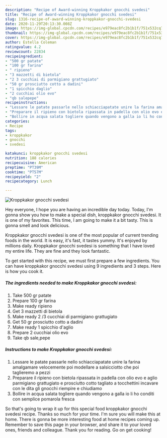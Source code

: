 ```yaml
---
description: "Recipe of Award-winning Kroppkakor gnocchi svedesi"
title: "Recipe of Award-winning Kroppkakor gnocchi svedesi"
slug: 1316-recipe-of-award-winning-kroppkakor-gnocchi-svedesi
date: 2020-11-29T20:13:30.008Z
image: https://img-global.cpcdn.com/recipes/e979eac8fc2b1b1f/751x532cq70/kroppkakor-gnocchi-svedesi-recipe-main-photo.jpg
thumbnail: https://img-global.cpcdn.com/recipes/e979eac8fc2b1b1f/751x532cq70/kroppkakor-gnocchi-svedesi-recipe-main-photo.jpg
cover: https://img-global.cpcdn.com/recipes/e979eac8fc2b1b1f/751x532cq70/kroppkakor-gnocchi-svedesi-recipe-main-photo.jpg
author: Estella Coleman
ratingvalue: 4.2
reviewcount: 22834
recipeingredient:
- "500 gr patate"
- "100 gr farina"
- " ripieno"
- "3 mazzetti di bietola"
- "2 3 cucchiai di parmigiano grattugiato"
- "50 gr prosciutto cotto a dadini"
- "1 spicchio daglio"
- "2 cucchiai olio evo"
- "qb salepepe"
recipeinstructions:
- "Lessare le patate passarle nello schiacciapatate unire la farina amalgamare velocemente poi modellare a salsicciotto che poi taglieremo a pezzi"
- "Preparare il ripieno con bietola ripassata in padella con olio evo e aglio parmigiano grattugiato e prosciutto cotto tagliato a tocchettini incavare con le dita gli gnocchi riempire e chiudiamo"
- "Bollire in acqua salata togliere quando vengono a galla io li ho conditi con semplice pomarola fresca"
categories:
- Recipe
tags:
- kroppkakor
- gnocchi
- svedesi

katakunci: kroppkakor gnocchi svedesi 
nutrition: 188 calories
recipecuisine: American
preptime: "PT39M"
cooktime: "PT57M"
recipeyield: "2"
recipecategory: Lunch

---
```



![Kroppkakor gnocchi svedesi](https://img-global.cpcdn.com/recipes/e979eac8fc2b1b1f/751x532cq70/kroppkakor-gnocchi-svedesi-recipe-main-photo.jpg)

Hey everyone, I hope you are having an incredible day today. Today, I'm gonna show you how to make a special dish, kroppkakor gnocchi svedesi. It is one of my favorites. This time, I am going to make it a bit tasty. This is gonna smell and look delicious.

Kroppkakor gnocchi svedesi is one of the most popular of current trending foods in the world. It is easy, it's fast, it tastes yummy. It's enjoyed by millions daily. Kroppkakor gnocchi svedesi is something that I have loved my entire life. They are fine and they look fantastic.




To get started with this recipe, we must first prepare a few ingredients. You can have kroppkakor gnocchi svedesi using 9 ingredients and 3 steps. Here is how you cook it.

<!--inarticleads1-->

##### The ingredients needed to make Kroppkakor gnocchi svedesi:

1. Take 500 gr patate
1. Prepare 100 gr farina
1. Make ready  ripieno
1. Get 3 mazzetti di bietola
1. Make ready 2 /3 cucchiai di parmigiano grattugiato
1. Get 50 gr prosciutto cotto a dadini
1. Make ready 1 spicchio d&#39;aglio
1. Prepare 2 cucchiai olio evo
1. Take qb sale,pepe




<!--inarticleads2-->

##### Instructions to make Kroppkakor gnocchi svedesi:

1. Lessare le patate passarle nello schiacciapatate unire la farina amalgamare velocemente poi modellare a salsicciotto che poi taglieremo a pezzi
1. Preparare il ripieno con bietola ripassata in padella con olio evo e aglio parmigiano grattugiato e prosciutto cotto tagliato a tocchettini incavare con le dita gli gnocchi riempire e chiudiamo
1. Bollire in acqua salata togliere quando vengono a galla io li ho conditi con semplice pomarola fresca




So that's going to wrap it up for this special food kroppkakor gnocchi svedesi recipe. Thanks so much for your time. I'm sure you will make this at home. There is gonna be more interesting food at home recipes coming up. Remember to save this page in your browser, and share it to your loved ones, friends and colleague. Thank you for reading. Go on get cooking!
